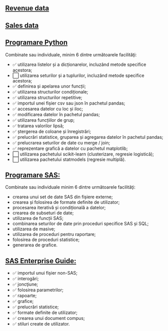## [Revenue data](https://github.com/raresndc/Proiect_Pachete/tree/main/Revenue)
## [Sales data](https://github.com/raresndc/Proiect_Pachete/tree/main/Sales)
## [Programare Python](https://github.com/raresndc/Proiect_Pachete/tree/main/py)
Combinate sau individuale, minim 6 dintre următoarele facilităţi:
- :white_check_mark: utilizarea listelor și a dicționarelor, incluzând metode specifice acestora;
- :white_large_square: utilizarea seturilor și a tuplurilor, incluzând metode specifice acestora;
- :white_check_mark: definirea și apelarea unor funcții;
- :white_check_mark: utilizarea structurilor condiționale;
- :white_check_mark: utilizarea structurilor repetitive;
- :white_check_mark: importul unei fișier csv sau json în pachetul pandas;
- :white_check_mark: accesarea datelor cu loc și iloc;
- :white_check_mark: modificarea datelor în pachetul pandas;
- :white_check_mark: utilizarea funcțiilor de grup;
- :white_check_mark: tratarea valorilor lipsă;
- :white_check_mark: ștergerea de coloane și înregistrări;
- :white_check_mark: prelucrări statistice, gruparea și agregarea datelor în pachetul pandas;
- :white_check_mark: prelucrarea seturilor de date cu merge / join;
- :white_check_mark: reprezentare grafică a datelor cu pachetul matplotlib;
- :white_large_square: utilizarea pachetului scikit-learn (clusterizare, regresie logistică);
- :white_large_square: utilizarea pachetului statmodels (regresie multiplă).

## [Programare SAS:](https://github.com/raresndc/Proiect_Pachete/blob/main/programare_sas.sas)
Combinate sau individuale minim 6 dintre următoarele facilităţi:
- crearea unui set de date SAS din fișiere externe;
- crearea și folosirea de formate definite de utilizator;
- procesarea iterativă și condițională a datelor;
- crearea de subseturi de date;
- utilizarea de funcții SAS;
- combinarea seturilor de date prin proceduri specifice SAS și SQL;
- utilizarea de masive;
- utilizarea de proceduri pentru raportare;
- folosirea de proceduri statistice;
- generarea de grafice.

## [SAS Enterprise Guide:](https://github.com/raresndc/Proiect_Pachete/blob/main/sas_enterprise.egp)
- :white_check_mark: importul unui fișier non-SAS; 
- :white_check_mark: interogări;
- :white_check_mark: joncţiune;
- :white_check_mark: folosirea parametrilor;
- :white_check_mark: rapoarte;
- :white_check_mark: grafice;
- :white_check_mark: prelucrări statistice;
- :white_check_mark: formate definite de utilizator;
- :white_check_mark: crearea unui document compus;
- :white_check_mark: stiluri create de utilizator.